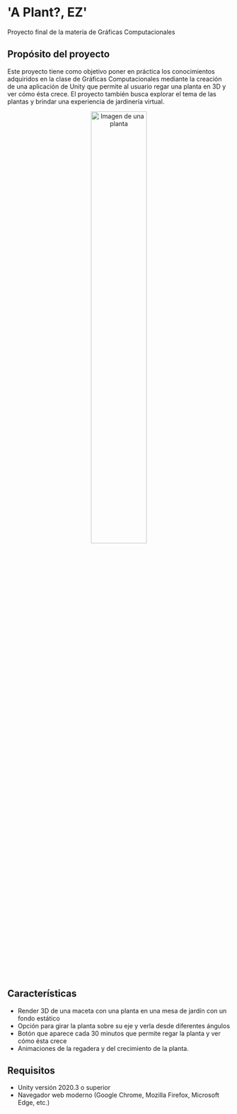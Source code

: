 # 'A Plant?, EZ'
Proyecto final de la materia de Gráficas Computacionales


## Propósito del proyecto
Este proyecto tiene como objetivo poner en práctica los conocimientos adquiridos en la clase de Gráficas Computacionales mediante la creación de una aplicación de Unity que permite al usuario regar una planta en 3D y ver cómo ésta crece. El proyecto también busca explorar el tema de las plantas y brindar una experiencia de jardinería virtual.
<div style="text-align:center">
  <img src=",images/readme_1.png" width="50%" alt="Imagen de una planta">
</div>



## Características
- Render 3D de una maceta con una planta en una mesa de jardín con un fondo estático
- Opción para girar la planta sobre su eje y verla desde diferentes ángulos
- Botón que aparece cada 30 minutos que permite regar la planta y ver cómo ésta crece
- Animaciones de la regadera y del crecimiento de la planta.

## Requisitos 
- Unity versión 2020.3 o superior 
- Navegador web moderno (Google Chrome, Mozilla Firefox, Microsoft Edge, etc.)

